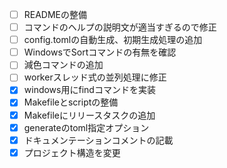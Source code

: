 - [ ] READMEの整備
- [ ] コマンドのヘルプの説明文が適当すぎるので修正
- [ ] config.tomlの自動生成、初期生成処理の追加
- [ ] WindowsでSortコマンドの有無を確認
- [ ] 減色コマンドの追加
- [ ] workerスレッド式の並列処理に修正
- [x] windows用にfindコマンドを実装
- [x] Makefileとscriptの整備
- [x] Makefileにリリースタスクの追加
- [x] generateのtoml指定オプション
- [x] ドキュメンテーションコメントの記載
- [x] プロジェクト構造を変更
